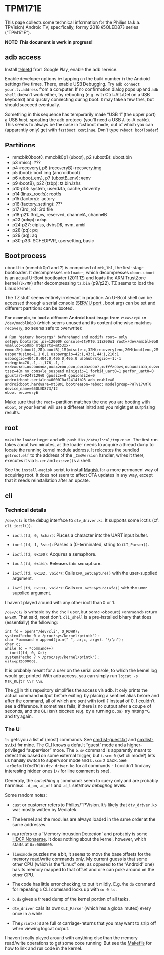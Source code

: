 # TPM171E

This page collects some technical information for the Philips (a.k.a. TPVision)
Android TV; specifically, for my 2018 65OLED873 series (“TPM171E”).

**NOTE: This document is work in progress!**

## adb access

Install [telnetd](https://play.google.com/store/apps/details?id=com.waxrain.telnetd) from
Google Play, enable the adb service.

Enable developer options by tapping on the build number in the Android settings five times.
There, enable USB Debugging. Try `adb connect your.tv.address` from a computer. If no
confirmation dialog pops up and `adb shell` doesn’t work either, try rebooting (e.g. with
Ctrl+Alt+Del on a USB keyboard) and quickly connecting during boot. It may take a few tries,
but should succeed eventually.

Something in this sequence has temporarily made “USB 1” (the upper port) a USB *host*,
speaking the adb protocol (you’ll need a USB A-to-A cable). This seems to always be the
case in fastboot mode, out of which you can (apparently only) get with `fastboot continue`.
Don’t type `reboot bootloader`!

## Partitions

* mmcblk0boot0, mmcblk0p1 (uboot), p2 (ubootB): uboot.bin
* p3 (misc): ???
* p4 (recovery), p8 (recoveryB): recovery.img
* p5 (boot): boot.img (androidboot)
* p6 (uboot\_env), p7 (ubootB\_env): uenv
* p9 (bootB), p22 (tzbp): tz.bin.lzhs
* p10-p13: system, userdata, cache, dmverity
* p14 (linux\_rootfs): rootfs
* p15 (factory): factory
* p16 (factory\_setting): ???
* p17 (3rd\_ro): 3rd file
* p18-p21: 3rd\_rw, reserved, channelA, channelB
* p23 (adsp): adsp
* p24-p27: ciplus, dvbsDB, nvm, ambl
* p28 (pq): pq
* p29 (aq): aq
* p30-p33: SCHEDPVR, usersetting, basic

## Boot process

uboot.bin (mmcblk0p1 and 2) is comprised of `mtk_1bl`, the first-stage
bootloader. It decompresses `mtkloader`, which decompresses `uboot`. `uboot` is
an actual U-Boot bootloader (2011.12) and loads the ARM TrustZone kernel
(`lk/MP`) after decompressing `tz.bin` (p9/p22). TZ seems to load the
Linux kernel.

The TZ stuff seems entirely irrelevant in practice. An U-Boot shell can be
accessed through a serial console ([SERV.U
port](https://forum.xda-developers.com/android-tv/philips-sony-tcl-android-tv/philips-android-tv-t2935545/page35)),
boot args can be set and different partitions can be booted.

For example, to load a different Android boot image from `recoveryB` on `/dev/mmcblk0p8`
(which seems unused and its content otherwise matches `recovery`, so seems safe to
overwrite):

```
# Run 'getenv bootargs' beforehand and modify root= only
setenv bootargs lpj=120000 console=ttyMT0,115200n1 root=/dev/mmcblk0p8 vmalloc=650mb mtdparts=mt53xx-emmc:2M(uboot),2M(ubootB),1M(misc)enc,32M(recovery)enc,20M(boot)enc,2M(uboot_env)enc,2M(ubootB_env)enc,32M(recoveryB)enc,20M(bootB)enc,2048M(system),10288M(userdata),1200M(cache),1M(dmverity),61M(linux_rootfs),20M(factory),10M(factory_setting),128M(3rd_ro)enc,64M(3rd_rw)enc,1M(reserved),1M(channelA),1M(channelB),1M(tzbp)enc,4M(adsp),1M(ciplus),1M(dvbsDB),2M(nvm),1M(ambl),20M(pq),5M(aq),1M(SCHEDPVR),720M(usersetting),1M(basic) usbportusing=1,1,0,1 usbpwrgpio=42:1,43:1,44:1,210:1 usbocgpio=404:0,404:0,405:0,405:0 usbhubrstgpio=-1:-1 msdcgpio=76,-1,-1,176,-1,-1 msdcautok=0x200000a,0x242000,0x0,0x403c0007,0xfffe00c9,0x84821803,0x2e889f2,0x1030204,0x3030303,0x0,0x0,0x1201d,0x0,0x0,0x0,0x0,0x0 tzsz=48m no_console_suspend minigzip=1 forbid_uart0=1 perfor_uart0=0 gpustart=924712960 gpusize=0 gpuionsize=0 androidboot.serialno=000070af2414fb93 adb_enable=0 androidboot.hardware=mt5891 bootreason=reboot modelgroup=PHTV17AMT0 device_name=65OLED873/12
eboot recoveryB
```

Make sure that the `root=` partition matches the one you are booting with `eboot`, or your
kernel will use a different initrd and you might get surprising results.

## root

`make` the `loader` target and `adb push` it to `/data/local/tmp` or so. The first run
takes about two minutes, as the loader needs to acquire a thread dump to locate the
running kernel module address. It relocates the bundled `getroot.elf` to the address
of the `_CmdVersion` handler, writes it there, executes it via `b.ver` and `execve()`s
a shell.

See the `install-magisk` script to install [Magisk](https://github.com/topjohnwu/Magisk)
for a more permanent way of acquiring root. It does not seem to affect OTA updates in
any way, except that it needs reinstallation after an update.

## cli

### Technical details

`/dev/cli` is the debug interface to `dtv_driver.ko`. It supports some ioctls
(cf. `cli_ioctl()`).

* `ioctl(fd, 0, &char)`: Places a character into the UART input buffer.

* `ioctl(fd, 1, &str)`: Passes a (0-terminated) string to `CLI_Parser()`.

* `ioctl(fd, 0x100)`: Acquires a semaphore.

* `ioctl(fd, 0x101)`: Releases this semaphore.

* `ioctl(fd, 0x102, void*)`: Calls `DMX_SetCapture()` with the user-supplied argument.

* `ioctl(fd, 0x103, void*)`: Calls `DMX_GetCaptureInfo()` with the user-supplied argument.

I haven’t played around with any other ioctl than 0 or 1.

`/dev/cli` is writable by the shell user, but some (obscure) commands return `EPERM`. That
said, most don’t. `cli_shell` is a pre-installed binary that does (essentially) the following:

```
int fd = open("/dev/cli", O_RDWR);
system("echo 0 > /proc/sys/kernel/printk");
char *command = append(join(" ", argc, argv), "\r\n");
char c;
while (c = *command++)
  ioctl(fd, 0, &c);
system("echo 7 > /proc/sys/kernel/printk");
usleep(200000);
```

It is probably meant for a user on the serial console, to which the kernel log would
get printed. With adb access, you can simply run `logcat -s MTK_KL|tr \\r \\n`.

The [cli](cli.go) in this repository simplifies the access via adb. It only prints the
actual command output before exiting, by placing a sentinel alias before and after
the command, all of which are sent with ioctl _1_ instead of 0. I couldn’t see a
difference. It sometimes fails; if there is no output after a couple of seconds, and
the CLI isn’t blocked (e.g. by a running `b.da`), try hitting ^C and try again.

### The UI

`ls` gets you a list of (most) commands. See
[cmdlist-guest.txt](cmdlist-guest.txt) and [cmdlist-sv.txt](cmdlist-sv.txt) for
mine. The CLI knows a default “guest” mode and a higher-privileged “supervisor” mode.
The `b.sv` command is apparently meant to detect this based on some external
trigger, but `b.scm 0` (set cli mode?) lets us handily switch to supervisor mode
and `b.scm 2` back. See `_arDefaultCmdTbl` in `dtv_driver.ko` for all commands -
I couldn’t find any interesting hidden ones (`//` for line comment is one).

Generally, the _something_.q commands seem to query only and are probably harmless.
`.d_on`, `.d_off` and `.d_l` set/show debug/log levels.

Some random notes:

* `cust` or customer refers to Philips/TPVision. It’s likely that `dtv_driver.ko`
   was mostly written by Mediatek.

* The kernel and the modules are always loaded in the same order at the same addresses.

* `MID` refers to a “Memory Intrustion Detection” and probably is some [HDCP
   Nonsense](https://www.cs.auckland.ac.nz/~pgut001/pubs/vista_cost.html). It does
   nothing about the kernel, however, which starts at `0xc0008000`.

* `linuxmode` puzzles me a bit, it seems to move the base offsets for the memory
   read/write commands only. My current guess is that some other CPU (which is
   the “Linux” one, as opposed to the “Android” one) has its memory mapped to
   that offset and one can poke around on the other CPU.

*  The code has little error checking, to put it mildly. E.g. the `do` command
   for repeating a CLI command locks up with `do 0 ls`.

* `b.da` gives a thread dump of the kernel portion of all tasks.

* `dtv_driver` calls its own `CLI_Parser` (which has a global mutex) every once
   in a while.

*  The `printk()`s are full of carriage-returns that you may want to strip
   off when viewing logcat output.

I haven’t really played around with anything else than the memory read/write
operations to get some code running. But see the [Makefile](Makefile) for how to
link and run code in the kernel.
